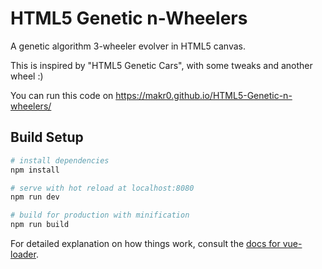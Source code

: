 HTML5 Genetic n-Wheelers
==================

A genetic algorithm 3-wheeler evolver in HTML5 canvas.

This is inspired by "HTML5 Genetic Cars", with some tweaks and another wheel :)

You can run this code on https://makr0.github.io/HTML5-Genetic-n-wheelers/

## Build Setup

``` bash
# install dependencies
npm install

# serve with hot reload at localhost:8080
npm run dev

# build for production with minification
npm run build
```

For detailed explanation on how things work, consult the [docs for vue-loader](http://vuejs.github.io/vue-loader).
